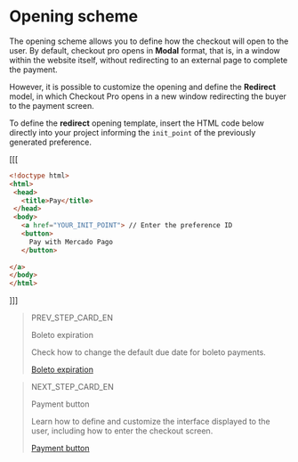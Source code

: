 # Opening scheme
 
The opening scheme allows you to define how the checkout will open to the user. By default, checkout pro opens in  **Modal** format, that is, in a window within the website itself, without redirecting to an external page to complete the payment.
 
However, it is possible to customize the opening and define the **Redirect** model, in which Checkout Pro opens in a new window redirecting the buyer to the payment screen.
 
To define the **redirect** opening template, insert the HTML code below directly into your project informing the `init_point` of the previously generated preference.
 
[[[
```html
<!doctype html>
<html>
 <head>
   <title>Pay</title>
 </head>
 <body>
   <a href="YOUR_INIT_POINT"> // Enter the preference ID
   <button>
     Pay with Mercado Pago
   </button>
  
</a>
</body>
</html>
```
]]]

> PREV_STEP_CARD_EN
>
> Boleto expiration
>
> Check how to change the default due date for boleto payments. 
>
> [Boleto expiration](/developers/en/docs/checkout-pro/checkout-customization/preferences/expiration-date)

> NEXT_STEP_CARD_EN
>
> Payment button 
>
> Learn how to define and customize the interface displayed to the user, including how to enter the checkout screen. 
>
> [Payment button](/developers/en/docs/checkout-pro/checkout-customization/user-interface/payment-button)